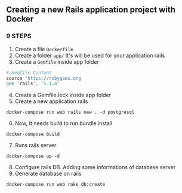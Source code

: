 ## Creating a new Rails application project with Docker

### 9 STEPS
1. Create a file `Dockerfile`
2. Create a folder `app/`
It's will be used for your application rails
3. Create a `Gemfile` inside app folder
```ruby
# Gemfile Content
source 'https://rubygems.org
gem 'rails', '5.1.4'
```
4. Create a Gemfile.lock inside app folder
5. Create a new application rails
```shell
docker-compose run web rails new . -d postgresql
```
6. Now, It needs build to run bundle install
```shell
docker-compose build
```
7. Runs rails server
```shell
docker-compose up -d
```
8. Configure rails DB. Adding some informations of database server
9. Generate database on rails
```shell
docker-compose run web rake db:create
```
